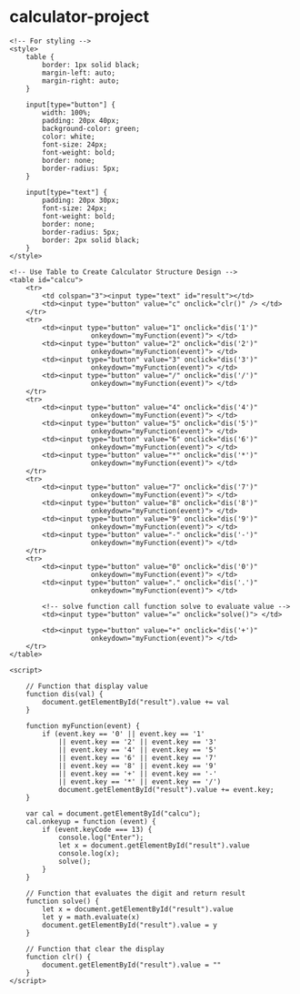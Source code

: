 # calculator-project
<!DOCTYPE html> 
<html> 

<head> 
	<title>JavaScript Calculator</title> 
	<script src= 
"https://cdnjs.cloudflare.com/ajax/libs/mathjs/10.6.4/math.js"
		integrity= 
"sha512-BbVEDjbqdN3Eow8+empLMrJlxXRj5nEitiCAK5A1pUr66+jLVejo3PmjIaucRnjlB0P9R3rBUs3g5jXc8ti+fQ=="
		crossorigin="anonymous"
		referrerpolicy="no-referrer"></script> 
	<script src= 
"https://cdnjs.cloudflare.com/ajax/libs/mathjs/10.6.4/math.min.js"
		integrity= 
"sha512-iphNRh6dPbeuPGIrQbCdbBF/qcqadKWLa35YPVfMZMHBSI6PLJh1om2xCTWhpVpmUyb4IvVS9iYnnYMkleVXLA=="
		crossorigin="anonymous"
		referrerpolicy="no-referrer"></script> 
	
	<!-- For styling -->
	<style> 
		table { 
			border: 1px solid black; 
			margin-left: auto; 
			margin-right: auto; 
		} 

		input[type="button"] { 
			width: 100%; 
			padding: 20px 40px; 
			background-color: green; 
			color: white; 
			font-size: 24px; 
			font-weight: bold; 
			border: none; 
			border-radius: 5px; 
		} 

		input[type="text"] { 
			padding: 20px 30px; 
			font-size: 24px; 
			font-weight: bold; 
			border: none; 
			border-radius: 5px; 
			border: 2px solid black; 
		} 
	</style> 
</head> 
	
<body> 
	
	<!-- Use Table to Create Calculator Structure Design -->
	<table id="calcu"> 
		<tr> 
			<td colspan="3"><input type="text" id="result"></td> 
			<td><input type="button" value="c" onclick="clr()" /> </td> 
		</tr> 
		<tr> 
			<td><input type="button" value="1" onclick="dis('1')"
						onkeydown="myFunction(event)"> </td> 
			<td><input type="button" value="2" onclick="dis('2')"
						onkeydown="myFunction(event)"> </td> 
			<td><input type="button" value="3" onclick="dis('3')"
						onkeydown="myFunction(event)"> </td> 
			<td><input type="button" value="/" onclick="dis('/')"
						onkeydown="myFunction(event)"> </td> 
		</tr> 
		<tr> 
			<td><input type="button" value="4" onclick="dis('4')"
						onkeydown="myFunction(event)"> </td> 
			<td><input type="button" value="5" onclick="dis('5')"
						onkeydown="myFunction(event)"> </td> 
			<td><input type="button" value="6" onclick="dis('6')"
						onkeydown="myFunction(event)"> </td> 
			<td><input type="button" value="*" onclick="dis('*')"
						onkeydown="myFunction(event)"> </td> 
		</tr> 
		<tr> 
			<td><input type="button" value="7" onclick="dis('7')"
						onkeydown="myFunction(event)"> </td> 
			<td><input type="button" value="8" onclick="dis('8')"
						onkeydown="myFunction(event)"> </td> 
			<td><input type="button" value="9" onclick="dis('9')"
						onkeydown="myFunction(event)"> </td> 
			<td><input type="button" value="-" onclick="dis('-')"
						onkeydown="myFunction(event)"> </td> 
		</tr> 
		<tr> 
			<td><input type="button" value="0" onclick="dis('0')"
						onkeydown="myFunction(event)"> </td> 
			<td><input type="button" value="." onclick="dis('.')"
						onkeydown="myFunction(event)"> </td> 
			
			<!-- solve function call function solve to evaluate value -->
			<td><input type="button" value="=" onclick="solve()"> </td> 

			<td><input type="button" value="+" onclick="dis('+')"
						onkeydown="myFunction(event)"> </td> 
		</tr> 
	</table> 

	<script> 
		
		// Function that display value 
		function dis(val) { 
			document.getElementById("result").value += val 
		} 

		function myFunction(event) { 
			if (event.key == '0' || event.key == '1' 
				|| event.key == '2' || event.key == '3' 
				|| event.key == '4' || event.key == '5' 
				|| event.key == '6' || event.key == '7' 
				|| event.key == '8' || event.key == '9' 
				|| event.key == '+' || event.key == '-' 
				|| event.key == '*' || event.key == '/') 
				document.getElementById("result").value += event.key; 
		} 

		var cal = document.getElementById("calcu"); 
		cal.onkeyup = function (event) { 
			if (event.keyCode === 13) { 
				console.log("Enter"); 
				let x = document.getElementById("result").value 
				console.log(x); 
				solve(); 
			} 
		} 

		// Function that evaluates the digit and return result 
		function solve() { 
			let x = document.getElementById("result").value 
			let y = math.evaluate(x) 
			document.getElementById("result").value = y 
		} 

		// Function that clear the display 
		function clr() { 
			document.getElementById("result").value = "" 
		} 
	</script> 
</body> 

</html> 
